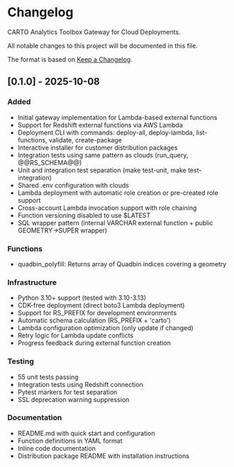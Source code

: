 # Changelog

CARTO Analytics Toolbox Gateway for Cloud Deployments.

All notable changes to this project will be documented in this file.

The format is based on [Keep a Changelog](https://keepachangelog.com/en/1.0.0/).

## [0.1.0] - 2025-10-08

### Added
- Initial gateway implementation for Lambda-based external functions
- Support for Redshift external functions via AWS Lambda
- Deployment CLI with commands: deploy-all, deploy-lambda, list-functions, validate, create-package
- Interactive installer for customer distribution packages
- Integration tests using same pattern as clouds (run_query, @@RS_SCHEMA@@)
- Unit and integration test separation (make test-unit, make test-integration)
- Shared .env configuration with clouds
- Lambda deployment with automatic role creation or pre-created role support
- Cross-account Lambda invocation support with role chaining
- Function versioning disabled to use $LATEST
- SQL wrapper pattern (internal VARCHAR external function + public GEOMETRY→SUPER wrapper)

### Functions
- quadbin_polyfill: Returns array of Quadbin indices covering a geometry

### Infrastructure
- Python 3.10+ support (tested with 3.10-3.13)
- CDK-free deployment (direct boto3 Lambda deployment)
- Support for RS_PREFIX for development environments
- Automatic schema calculation (RS_PREFIX + 'carto')
- Lambda configuration optimization (only update if changed)
- Retry logic for Lambda update conflicts
- Progress feedback during external function creation

### Testing
- 55 unit tests passing
- Integration tests using Redshift connection
- Pytest markers for test separation
- SSL deprecation warning suppression

### Documentation
- README.md with quick start and configuration
- Function definitions in YAML format
- Inline code documentation
- Distribution package README with installation instructions

